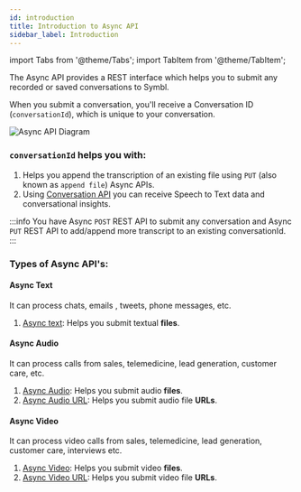 ```yaml
---
id: introduction
title: Introduction to Async API
sidebar_label: Introduction
---
```

 
import Tabs from '@theme/Tabs';
import TabItem from '@theme/TabItem';

The Async API provides a REST interface which helps you to submit any recorded or saved conversations to Symbl.

When you submit a conversation, you'll receive a Conversation ID (`conversationId`), which is unique to your conversation.

![Async API Diagram](/img/asyncDiagram.png)

### `conversationId` helps you with:

1. Helps you append the transcription of an existing file using `PUT` (also known as `append file`)  Async APIs.  
2. Using [Conversation API](/docs/conversation-api/introduction) you can receive Speech to Text data and conversational insights.


:::info
You have Async `POST` REST API to submit any conversation and Async `PUT` REST API to add/append more transcript to an existing conversationId.
:::


### Types of Async API's:

#### Async Text
It can process chats, emails , tweets, phone messages, etc.
1. [Async text](/docs/async-api/overview/text/post-text): Helps you submit textual **files**.

#### Async Audio
It can process calls from sales, telemedicine, lead generation, customer care, etc.

1. [Async Audio](/docs/async-api/overview/audio/post-audio): Helps you submit audio **files**.  
2. [Async Audio URL](/docs/async-api/overview/audio/post-audio-url): Helps you submit audio file **URLs**.

#### Async Video
It can process video calls from sales, telemedicine, lead generation, customer care, interviews etc.

1. [Async Video](/docs/async-api/overview/video/post-video): Helps you submit video **files**.
2. [Async Video URL](/docs/async-api/overview/video/post-video-url): Helps you submit video file **URLs**.
